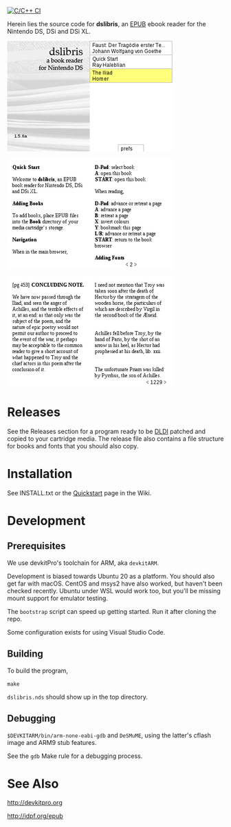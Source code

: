 [![C/C++ CI](https://github.com/rhaleblian/dslibris/actions/workflows/c-cpp.yml/badge.svg)](https://github.com/rhaleblian/dslibris/actions/workflows/c-cpp.yml)

Herein lies the source code for **dslibris**, an
[EPUB](https://en.wikipedia.org/wiki/EPUB)
ebook reader for the Nintendo DS, DSi and DSi XL.

![Browser](etc/sample/browser.png)

![Quickstart](etc/sample/quickstart.png)

![A sample page](etc/sample/iliad.png)

# Releases

See the Releases section for a program ready to be
[DLDI](https://wiki.gbatemp.net/wiki/DLDI)
patched and copied to your cartridge media.
The release file also contains a file structure for
books and fonts that you should also copy.

# Installation

See INSTALL.txt or the
[Quickstart](https://github.com/rhaleblian/dslibris/wiki/User:-Quickstart)
page in the Wiki.

# Development

## Prerequisites

We use devkitPro's toolchain for ARM, aka `devkitARM`.

Development is biased towards Ubuntu 20 as a platform.
You should also get far with macOS.
CentOS and msys2 have also worked, but haven't been checked recently.
Ubuntu under WSL would work too, but you'll be missing mount support
for emulator testing.

The `bootstrap` script can speed up getting started.
Run it after cloning the repo.

Some configuration exists for using Visual Studio Code.

## Building

To build the program,

```shell
make
```

`dslibris.nds` should show up in the top directory.

## Debugging

`$DEVKITARM/bin/arm-none-eabi-gdb` and `DeSMuME`,
using the latter's cflash image and ARM9 stub
features.

See the `gdb` Make rule for a debugging process.


# See Also

http://devkitpro.org

http://idpf.org/epub
